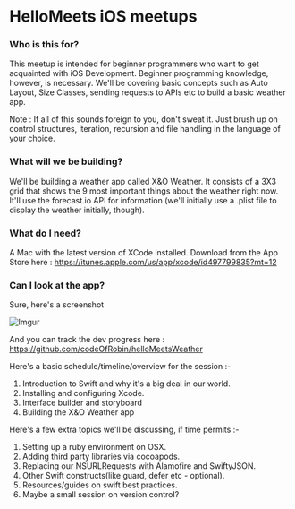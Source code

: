 # HelloMeets iOS meetups

### Who is this for?

This meetup is intended for beginner programmers who want to get acquainted with iOS Development. Beginner programming knowledge, however, is necessary. We'll be covering basic concepts such as Auto Layout, Size Classes, sending requests to APIs etc to build a basic weather app.

Note : If all of this sounds foreign to you, don't sweat it. Just brush up on control structures, iteration, recursion and file handling in the language of your choice.

### What will we be building?

We'll be building a weather app called X&O Weather. It consists of a 3X3 grid that shows the 9 most important things about the weather right now. It'll use the forecast.io API for information (we'll initially use a .plist file to display the weather initially, though).

### What do I need?

A Mac with the latest version of XCode installed.
Download from the App Store here : https://itunes.apple.com/us/app/xcode/id497799835?mt=12

### Can I look at the app?

Sure, here's a screenshot

![Imgur](http://i.imgur.com/MS6cg94.png)

And you can track the dev progress here : https://github.com/codeOfRobin/helloMeetsWeather


Here's a basic schedule/timeline/overview for the session :- 
1. Introduction to Swift and why it's a big deal in our world.
2. Installing and configuring Xcode.
3. Interface builder and storyboard
4. Building the X&O Weather app

Here's a few extra topics we'll be discussing, if time permits :- 
1. Setting up a ruby environment on OSX.
2. Adding third party libraries via cocoapods.
3. Replacing our NSURLRequests with Alamofire and SwiftyJSON.
4. Other Swift constructs(like guard, defer etc - optional).
5. Resources/guides on swift best practices.
6. Maybe a small session on version control?
